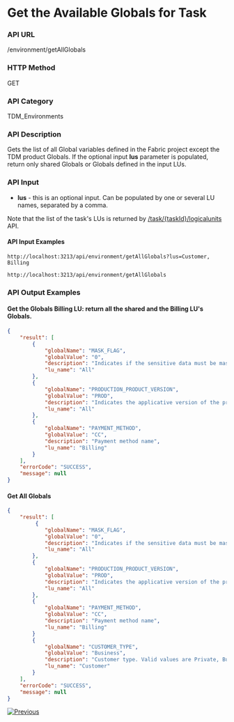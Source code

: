 # Get the Available Globals for Task

### API URL

/environment/getAllGlobals 

### HTTP Method

GET

### API Category

TDM_Environments

### API Description

Gets the list of all Global variables defined in the Fabric project except the TDM product Globals. If the optional input **lus** parameter is populated, return only shared Globals or Globals defined in the input LUs.



### API Input

- **lus**  -  this is an optional input. Can be populated by one or several LU names, separated by a comma. 

Note that the list of the task's LUs is returned by [/task/{taskId}/logicalunits](/articles/TDM/tdm_gui/TDM_Task_Execution_Flows_APIs/03_get_task_details_APIs.md#get-the-tasks-logical-units-list) API.

#### API Input Examples

```
http://localhost:3213/api/environment/getAllGlobals?lus=Customer, Billing
```

```
http://localhost:3213/api/environment/getAllGlobals
```

### API Output Examples

#### Get the Globals Billing LU: return all the shared and the Billing LU's Globals.

```json
{
    "result": [
        {
            "globalName": "MASK_FLAG",
            "globalValue": "0",
            "description": "Indicates if the sensitive data must be masked by the task execution. 1 is set as true and 0 is set as false.",
            "lu_name": "All"
        },              
        {
            "globalName": "PRODUCTION_PRODUCT_VERSION",
            "globalValue": "PROD",
            "description": "Indicates the applicative version of the product (system) in the environment",
            "lu_name": "All"
        },      
        {
            "globalName": "PAYMENT_METHOD",
            "globalValue": "CC",
            "description": "Payment method name",
            "lu_name": "Billing"
        }
    ],
    "errorCode": "SUCCESS",
    "message": null
}
```



#### Get All Globals

```json
{
    "result": [
         {
            "globalName": "MASK_FLAG",
            "globalValue": "0",
            "description": "Indicates if the sensitive data must be masked by the task execution. 1 is set as true and 0 is set as false.",
            "lu_name": "All"
        },              
        {
            "globalName": "PRODUCTION_PRODUCT_VERSION",
            "globalValue": "PROD",
            "description": "Indicates the applicative version of the product (system) in the environment",
            "lu_name": "All"
        },
        {
            "globalName": "PAYMENT_METHOD",
            "globalValue": "CC",
            "description": "Payment method name",
            "lu_name": "Billing"
        }
        {
            "globalName": "CUSTOMER_TYPE",
            "globalValue": "Business",
            "description": "Customer type. Valid values are Private, Business, and Government",
            "lu_name": "Customer"
        }
    ],
    "errorCode": "SUCCESS",
    "message": null
}
```



 [![Previous](/articles/images/Previous.png)](01a_tdm_task_execution_overriding_params_flow.md)
